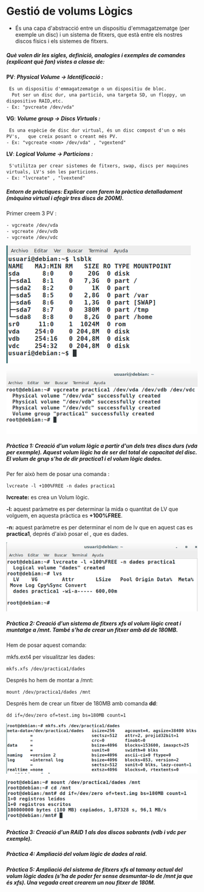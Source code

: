 # Gestió de volums Lògics 

- És una capa d'abstracció entre un dispositiu d'emmagatzematge (per exemple un disc) i un sistema de fitxers, que està entre els nostres discos físics i els sistemes de fitxers.

##### Què volen dir les sigles, definició, analogies i exemples de comandes (explicant què fan) vistes a classe de:  

**PV**: ***Physical Volume → Identificació :***  

     Es un dispositiu d'emmagatzematge o un dispositiu de bloc. 
      Pot ser un disc dur, una partició, una targeta SD, un floppy, un dispositivo RAID,etc.
    - Ex: "pvcreate /dev/vda" 
    
**VG**: ***Volume group → Discs Virtuals :*** 

     Es una espècie de disc dur virtual, és un disc compost d'un o més PV's,   que creix posant o creant més PV.
    - Ex: "vgcreate <nom> /dev/vda" , "vgextend"
    
**LV**: ***Logical Volume → Particions :*** 

     S'utilitza per crear sistemes de fitxers, swap, discs per maquines virtuals, LV's són les particions.
    - Ex: "lvcreate" , "lvextend"

##### Entorn de pràctiques: Explicar com farem la pràctica detalladament (màquina virtual i afegir tres discs de 200M).

Primer creem 3 PV :

    - vgcreate /dev/vda 
    - vgcreate /dev/vdb 
    - vgcreate /dev/vdc

![Captura 3 discos](https://github.com/ablaza04/M01Ablaza04/blob/master/Captura%20de%20pantalla%20de%202017-04-06%2013-09-46.png)

![Success 3 discos](https://github.com/ablaza04/M01Ablaza04/blob/master/Captura%20de%20pantalla%20de%202017-04-06%2013-35-03.png)

##### Pràctica 1: Creació d'un volum lògic a partir d'un dels tres discs durs (vda per exemple). Aquest volum lògic ha de ser del total de capacitat del disc. El volum de grup s'ha de dir practica1 i el volum lògic dades.
Per fer això hem de posar una comanda :

    lvcreate -l +100%FREE -n dades practica1
**lvcreate:**  es crea un Volum lògic.

**-l:**  aquest paràmetre es per determinar la mida o quantitat de LV que volguem, en aquesta pràctica es **+100%FREE**.

**-n:**  aquest paràmetre es per determinar el nom de lv que en aquest cas es **practica1**, deprés d'això posar el **<vg>** , que es dades. 

![+100%FREE](https://github.com/ablaza04/M01Ablaza04/blob/master/Captura%20de%20pantalla%20de%202017-04-06%2013-43-30.png)
    
##### Pràctica 2: Creació d'un sistema de fitxers xfs al volum lògic creat i muntatge a /mnt. També s'ha de crear un fitxer amb dd de 180MB.
Hem de posar aquest comanda:

mkfs.ext4 per visualitzar les dades:

    mkfs.xfs /dev/practica1/dades
    
Després ho hem de montar a /mnt:

    mount /dev/practica1/dades /mnt

Després hem de crear un fitxer de 180MB amb comanda **dd**:
    
    dd if=/dev/zero of=test.img bs=180MB count=1
    
![mkfs](https://github.com/ablaza04/M01Ablaza04/blob/master/Captura%20de%20pantalla%20de%202017-04-06%2013-57-41.png)

![mount](https://github.com/ablaza04/M01Ablaza04/blob/master/Captura%20de%20pantalla%20de%202017-04-06%2013-55-57.png)

##### Pràctica 3: Creació d'un RAID 1 als dos discos sobrants (vdb i vdc per exemple).

##### Pràctica 4: Ampliació del volum lògic de dades al raid.

##### Pràctica 5: Ampliació del sistema de fitxers xfs al tamany actual del volum lògic dades (s'ha de poder fer sense desmuntar-lo de /mnt ja que és xfs). Una vegada creat crearem un nou fitxer de 180M.
